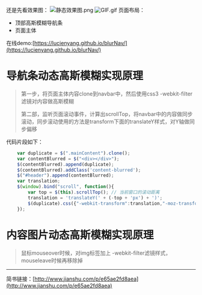 还是先看效果图：
![静态效果图.png](http://upload-images.jianshu.io/upload_images/1784147-f0bd55fe743512bb.png?imageMogr2/auto-orient/strip%7CimageView2/2/w/1240)
![GIF.gif](http://upload-images.jianshu.io/upload_images/1784147-35a333c8ac028ba4.gif?imageMogr2/auto-orient/strip%7CimageView2/2/w/1240)
页面布局：
* 顶部高斯模糊导航条
* 页面主体

在线demo:[https://lucienyang.github.io/blurNav/](https://lucienyang.github.io/blurNav/)

# 导航条动态高斯模糊实现原理
> 第一步，将页面主体内容clone到navbar中，然后使用css3 -webkit-filter滤镜对内容做高斯模糊
>
> 第二部，监听页面滚动事件，计算出scrollTop，将navbar中的内容做同步滚动，同步滚动使用的方法是transform下面的translateY样式，对Y轴做同步偏移

代码片段如下：
```javascript
    var duplicate = $(".mainContent").clone();
	var contentBlurred = $("<div></div>");
	$(contentBlurred).append(duplicate);
	$(contentBlurred).addClass('content-blurred');
	$("#header").append(contentBlurred);
	var translation;
	$(window).bind("scroll", function(){
	    var top = $(this).scrollTop(); // 当前窗口的滚动距离
	    translation = 'translateY(' + (-top + 'px') + ')';
	    $(duplicate).css({"-webkit-transform":translation,"-moz-transform":translation,"transform":translation});
	});
```
# 内容图片动态高斯模糊实现原理
> 鼠标mouseover时候，对img标签加上 -webkit-filter滤镜样式，mouseleave时候再移除掉

---------
简书链接：[http://www.jianshu.com/p/e65ae2fd8aea](http://www.jianshu.com/p/e65ae2fd8aea)